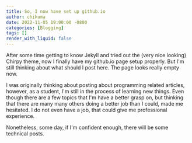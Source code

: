 ```yaml
---
title: So, I now have set up github.io
author: chikuma
date: 2022-11-05 19:00:00 -0800
categories: [Blogging]
tags: []
render_with_liquid: false
---
```


After some time getting to know Jekyll and tried out the (very nice looking)
Chirpy theme, now I finally have my github.io page setup properly. But I'm still
thinking about what should I post here. The page looks really empty now. 

I was originally thinking about posting about programming related articles,
however, as a student, I'm still in the process of learning new things. Even
though there are a few topics that I'm have a better grasp on, but thinking 
that there are many many others doing a better job than I could, made me
hesitated. I do not even have a job, that could give me professional experience.

Nonetheless, some day, if I'm confident enough, there will be some technical
posts.